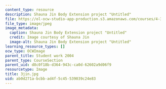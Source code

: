 ```yaml
---
content_type: resource
description: Shauna Jin Body Extension project "Untitled"
file: https://ol-ocw-studio-app-production.s3.amazonaws.com/courses/4-301-introduction-to-the-visual-arts-spring-2007/ab0d271abcbbad4f5c45539039c24e83_3jin.jpg
file_type: image/jpeg
image_metadata:
  caption: Shauna Jin Body Extension project "Untitled"
  credit: Image courtesy of Shauna Jin
  image-alt: Shauna Jin Body Extension project "Untitled"
learning_resource_types: []
ocw_type: OCWImage
parent_title: Student work 2004
parent_type: CourseSection
parent_uid: d8c0f18b-d364-943c-ca0d-62602a9d06f9
resourcetype: Image
title: 3jin.jpg
uid: ab0d271a-bcbb-ad4f-5c45-539039c24e83
---
```

